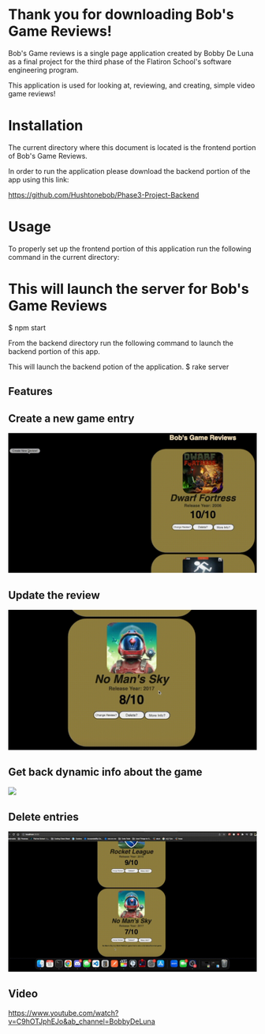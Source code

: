 # Thank you for downloading Bob's Game Reviews!

Bob's Game reviews is a single page application created by Bobby De Luna as a final project for the third phase of the Flatiron School's software engineering program.

This application is used for looking at, reviewing, and creating, simple video game reviews!

# Installation

The current directory where this document is located is the frontend portion of Bob's Game Reviews.

In order to run the application please download the backend portion of the app using this link:

https://github.com/Hushtonebob/Phase3-Project-Backend

# Usage

To properly set up the frontend portion of this application run the following command in the current directory:

# This will launch the server for Bob's Game Reviews
$ npm start

From the backend directory run the following command to launch the backend portion of this app.

This will launch the backend potion of the application. 
$ rake server

## Features

## Create a new game entry
![](GIFS/blam.gif)

## Update the review
![](GIFS/update.gif)

## Get back dynamic info about the game
![](GIFS/dynamic_info.gif)

## Delete entries
![](GIFS/delete.gif)

## Video

https://www.youtube.com/watch?v=C9hOTJphEJo&ab_channel=BobbyDeLuna
